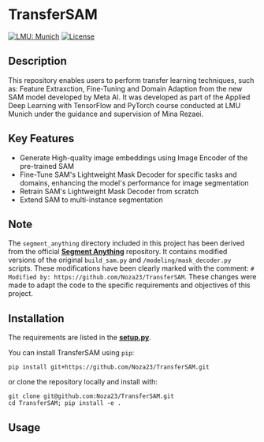 # TransferSAM

[![LMU: Munich](https://img.shields.io/badge/LMU-Munich-009440.svg)](https://www.en.statistik.uni-muenchen.de/index.html)
[![License](https://img.shields.io/badge/License-MIT-blue.svg)](https://opensource.org/licenses/MIT)

## Description
This repository enables users to perform transfer learning techniques, such as: Feature Extraxction, Fine-Tuning and Domain Adaption from the new SAM model developed by Meta AI.
It was developed as part of the Applied Deep Learning with TensorFlow and PyTorch course conducted at LMU Munich under the guidance and supervision of Mina Rezaei.

## Key Features
- Generate High-quality image embeddings using Image Encoder of the pre-trained SAM
- Fine-Tune SAM's Lightweight Mask Decoder for specific tasks and domains, enhancing the model's performance for image segmentation
- Retrain SAM's Lightweight Mask Decoder from scratch
- Extend SAM to multi-instance segmentation

## Note
The `segment_anything` directory included in this project has been derived from the official **[Segment Anything](https://github.com/facebookresearch/segment-anything)** repository. It contains modified versions of the original `build_sam.py` and `/modeling/mask_decoder.py` scripts. These modifications have been clearly marked with the comment: `# Modified by: https://github.com/Noza23/TransferSAM`. These changes were made to adapt the code to the specific requirements and objectives of this project.


## Installation
The requirements are listed in the **[setup.py](https://github.com/Noza23/TransferSAM)**. 

You can install TransferSAM using `pip`:

```
pip install git+https://github.com/Noza23/TransferSAM.git
```

or clone the repository locally and install with:

```
git clone git@github.com:Noza23/TransferSAM.git
cd TransferSAM; pip install -e .
```

## Usage